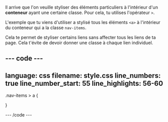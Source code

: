 Il arrive que l'on veuille styliser des éléments particuliers à l'intérieur d'un **conteneur** ayant une certaine classe. Pour cela, tu utilises l'opérateur `>`.

L'exemple que tu viens d'utiliser a stylisé tous les éléments `<a>` à l'intérieur du conteneur qui a la classe `nav-items`.

Cela te permet de styliser certains liens sans affecter tous les liens de ta page. Cela t'évite de devoir donner une classe à chaque lien individuel.

## --- code ---

language: css
filename: style.css
line_numbers: true
line_number_start: 55
line_highlights: 56-60
-----------------------------------------------------------

.nav-items > a {

}

\--- /code ---
